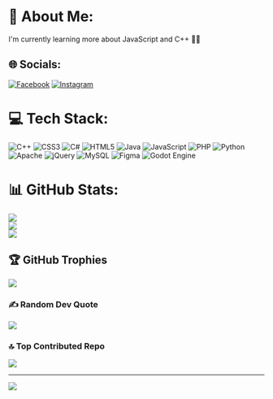 # 💫 About Me:
I'm currently learning more about JavaScript and C++ 👨‍💻


## 🌐 Socials:
[![Facebook](https://img.shields.io/badge/Facebook-%231877F2.svg?logo=Facebook&logoColor=white)](https://facebook.com/dominikuuu) [![Instagram](https://img.shields.io/badge/Instagram-%23E4405F.svg?logo=Instagram&logoColor=white)](https://instagram.com/_dominikuuu) 

# 💻 Tech Stack:
![C++](https://img.shields.io/badge/c++-%2300599C.svg?style=for-the-badge&logo=c%2B%2B&logoColor=white) ![CSS3](https://img.shields.io/badge/css3-%231572B6.svg?style=for-the-badge&logo=css3&logoColor=white) ![C#](https://img.shields.io/badge/c%23-%23239120.svg?style=for-the-badge&logo=csharp&logoColor=white) ![HTML5](https://img.shields.io/badge/html5-%23E34F26.svg?style=for-the-badge&logo=html5&logoColor=white) ![Java](https://img.shields.io/badge/java-%23ED8B00.svg?style=for-the-badge&logo=openjdk&logoColor=white) ![JavaScript](https://img.shields.io/badge/javascript-%23323330.svg?style=for-the-badge&logo=javascript&logoColor=%23F7DF1E) ![PHP](https://img.shields.io/badge/php-%23777BB4.svg?style=for-the-badge&logo=php&logoColor=white) ![Python](https://img.shields.io/badge/python-3670A0?style=for-the-badge&logo=python&logoColor=ffdd54) ![Apache](https://img.shields.io/badge/apache-%23D42029.svg?style=for-the-badge&logo=apache&logoColor=white) ![jQuery](https://img.shields.io/badge/jquery-%230769AD.svg?style=for-the-badge&logo=jquery&logoColor=white) ![MySQL](https://img.shields.io/badge/mysql-4479A1.svg?style=for-the-badge&logo=mysql&logoColor=white) ![Figma](https://img.shields.io/badge/figma-%23F24E1E.svg?style=for-the-badge&logo=figma&logoColor=white) ![Godot Engine](https://img.shields.io/badge/GODOT-%23FFFFFF.svg?style=for-the-badge&logo=godot-engine)
# 📊 GitHub Stats:
![](https://github-readme-stats.vercel.app/api?username=dominic-myb&theme=bear&hide_border=true&include_all_commits=true&count_private=true)<br/>
![](https://github-readme-streak-stats.herokuapp.com/?user=dominic-myb&theme=bear&hide_border=true)<br/>
![](https://github-readme-stats.vercel.app/api/top-langs/?username=dominic-myb&theme=bear&hide_border=true&include_all_commits=true&count_private=true&layout=compact)

## 🏆 GitHub Trophies
![](https://github-profile-trophy.vercel.app/?username=dominic-myb&theme=radical&no-frame=false&no-bg=true&margin-w=4)

### ✍️ Random Dev Quote
![](https://quotes-github-readme.vercel.app/api?type=horizontal&theme=light)

### 🔝 Top Contributed Repo
![](https://github-contributor-stats.vercel.app/api?username=dominic-myb&limit=5&theme=dark&combine_all_yearly_contributions=true)

---
[![](https://visitcount.itsvg.in/api?id=dominic-myb&icon=0&color=0)](https://visitcount.itsvg.in)

<!-- Proudly created with GPRM ( https://gprm.itsvg.in ) -->
